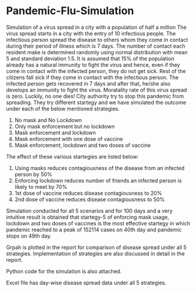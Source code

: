 # Pandemic-Flu-Simulation
Simulation of a virus spread in a city with a population of half a million
The virus spread starts in a city with the entry of 10 infectious people. 
The infectious person spread the disease to others whom they come in contact during their period of illness which is 7 days. The number of contact each resident make is determined randomly using normal distribution with mean 5 and standard deviation 1.5.
It is assumed that 15% of the population already has a natural immunity to fight the virus and hence, even if they come in contact with the infected person, they do not get sick. Rest of the citizens fall sick if they come in contact with the infectious person. 
The infected person gets recovered in 7 days and after that, he/she also develops an immunity to fight the virus. Moratality rate of this virus spread is zero. Luckily, no one dies!
City authority try to stop this pandemic from spreading. They try different startegy and we have simulated the outcome under each of the below mentioned strategies.
1. No mask and No Lockdown
2. Only mask enforcement but no lockdown
3. Mask enforcement and lockdown
4. Mask enforcement with one dose of vaccine
5. Mask enforcement, lockdown and two doses of vaccine

The effect of these various startegies are listed below:
1. Using masks reduces contagiousness of the disease from an infected person by 50%
2. Enforcing lockdown reduces number of friends an infected person is likely to meet by 70%
3. 1st dose of vaccine reduces disease contagiousness to 20%
4. 2nd dose of vaccine reduces disease contagiousness to 50%

Simulation conducted for all 5 scenarios and for 100 days and a very intuitive result is obtained that startegy-5 of enforcing mask usage, lockdown and two doses of vaccines is the most effective startegy 
in which pandemic reached to a peak of 152114 cases on 40th day and pandemic stops on 49th day.  

Grpah is plotted in the report for comparison of disease spread under all 5 strategies. Implementation of strategies are also discussed in detail in the report. 

Python code for the simulation is also attached.  

Excel file has day-wise disease spread data under all 5 strategies. 
